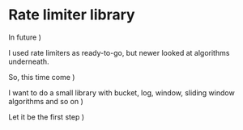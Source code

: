 Rate limiter library
====================

In future )

I used rate limiters as ready-to-go, but newer looked at algorithms underneath.

So, this time come )

I want to do a small library with bucket, log, window, sliding window algorithms and so on )

Let it be the first step )